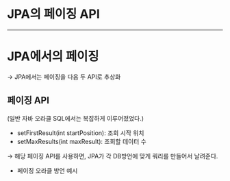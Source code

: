 # JPA의 페이징 API

---

# JPA에서의 페이징

→ JPA에서는 페이징을 다음 두 API로 추상화

## 페이징 API

(일반 자바 오라클 SQL에서는 복잡하게 이루어졌었다.)

- setFirstResult(int startPosition): 조회 시작 위치
- setMaxResults(int maxResult): 조회할 데이터 수

→ 해당 페이징 API를 사용하면, JPA가 각 DB방언에 맞게 쿼리를 만들어서 날려준다.

- 페이징 오라클 방언 예시

